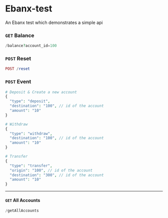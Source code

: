 # Ebanx-test
An Ebanx test which demonstrates a simple api 

### `GET` Balance
```php
/balance?account_id=100
```
### `POST` Reset
```php
POST /reset
```

### `POST` Event
```php
# Deposit & Create a new account
{
  "type": "deposit",
  "destination": "100", // id of the account
  "amount": "10"
}

# Withdraw
{
  "type": "withdraw",
  "destination": "100", // id of the account
  "amount": "10"
}

# Transfer
{
  "type": "transfer",
  "origin": "100", // id of the account
  "destination": "300", // id of the account
  "amount": "10"
}
```
---
#### `GET` All Accounts
```php
/getAllAccounts
```
